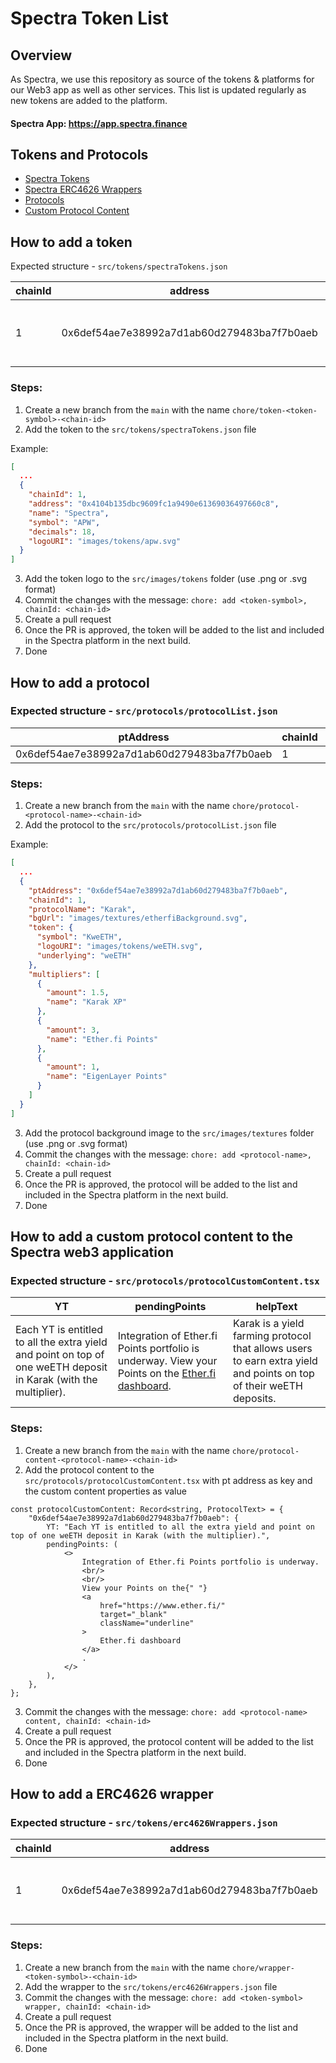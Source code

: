 # Spectra Token List

## Overview

As Spectra, we use this repository as source of the tokens & platforms for our Web3 app as well as other services. This
list is updated regularly as new tokens are added to the platform.

#### Spectra App: https://app.spectra.finance

## Tokens and Protocols

- [Spectra Tokens](src/tokens/spectraTokens.json)
- [Spectra ERC4626 Wrappers](src/tokens/erc4626Wrappers.json)
- [Protocols](src/protocols/protocolList.json)
- [Custom Protocol Content](src/protocols/protocolCustomContent.tsx)

## How to add a token

Expected structure - `src/tokens/spectraTokens.json`

| chainId | address                                    | symbol | name          | decimals | logoURI                  | extensions                                                  |
|---------|--------------------------------------------|--------|---------------|----------|--------------------------|-------------------------------------------------------------|
| 1       | 0x6def54ae7e38992a7d1ab60d279483ba7f7b0aeb | KweETH | Wrapped Ether | 18       | /images/tokens/weETH.svg | underlying, ibtRoutes, protocol, faucetAddress, aprEndpoint |

### Steps:

1. Create a new branch from the `main` with the name `chore/token-<token-symbol>-<chain-id>`
2. Add the token to the `src/tokens/spectraTokens.json` file

Example:

```json
[
  ...
  {
    "chainId": 1,
    "address": "0x4104b135dbc9609fc1a9490e61369036497660c8",
    "name": "Spectra",
    "symbol": "APW",
    "decimals": 18,
    "logoURI": "images/tokens/apw.svg"
  }
]
```

3. Add the token logo to the `src/images/tokens` folder (use .png or .svg format)
4. Commit the changes with the message: `chore: add <token-symbol>, chainId: <chain-id>`
5. Create a pull request
6. Once the PR is approved, the token will be added to the list and included in the Spectra platform in the next build.
7. Done

## How to add a protocol

### Expected structure - `src/protocols/protocolList.json`

| ptAddress                                  | chainId | protocolName | bgUrl                                 | token.symbol | token.logoURI           | token.underlying | multipliers.amount | multipliers.name |
|--------------------------------------------|---------|--------------|---------------------------------------|--------------|-------------------------|------------------|--------------------|------------------|
| 0x6def54ae7e38992a7d1ab60d279483ba7f7b0aeb | 1       | Karak        | images/textures/etherfiBackground.svg | KweETH       | images/tokens/weETH.svg | weETH            | 1.5                | Karak XP         |

### Steps:

1. Create a new branch from the `main` with the name `chore/protocol-<protocol-name>-<chain-id>`
2. Add the protocol to the `src/protocols/protocolList.json` file

Example:

```json
[
  ...
  {
    "ptAddress": "0x6def54ae7e38992a7d1ab60d279483ba7f7b0aeb",
    "chainId": 1,
    "protocolName": "Karak",
    "bgUrl": "images/textures/etherfiBackground.svg",
    "token": {
      "symbol": "KweETH",
      "logoURI": "images/tokens/weETH.svg",
      "underlying": "weETH"
    },
    "multipliers": [
      {
        "amount": 1.5,
        "name": "Karak XP"
      },
      {
        "amount": 3,
        "name": "Ether.fi Points"
      },
      {
        "amount": 1,
        "name": "EigenLayer Points"
      }
    ]
  }
]
```

3. Add the protocol background image to the `src/images/textures` folder (use .png or .svg format)
4. Commit the changes with the message: `chore: add <protocol-name>, chainId: <chain-id>`
5. Create a pull request
6. Once the PR is approved, the protocol will be added to the list and included in the Spectra platform in the next
   build.
7. Done

## How to add a custom protocol content to the Spectra web3 application

### Expected structure - `src/protocols/protocolCustomContent.tsx`

| YT                                                                                                               | pendingPoints                                                                                                              | helpText                                                                                                           |
|------------------------------------------------------------------------------------------------------------------|----------------------------------------------------------------------------------------------------------------------------|--------------------------------------------------------------------------------------------------------------------|
| Each YT is entitled to all the extra yield and point on top of one weETH deposit in Karak (with the multiplier). | Integration of Ether.fi Points portfolio is underway. View your Points on the [Ether.fi dashboard](https://www.ether.fi/). | Karak is a yield farming protocol that allows users to earn extra yield and points on top of their weETH deposits. |

### Steps:

1. Create a new branch from the `main` with the name `chore/protocol-content-<protocol-name>-<chain-id>`
2. Add the protocol content to the `src/protocols/protocolCustomContent.tsx` with pt address as key and the custom
   content properties as value

```tsx
const protocolCustomContent: Record<string, ProtocolText> = {
    "0x6def54ae7e38992a7d1ab60d279483ba7f7b0aeb": {
        YT: "Each YT is entitled to all the extra yield and point on top of one weETH deposit in Karak (with the multiplier).",
        pendingPoints: (
            <>
                Integration of Ether.fi Points portfolio is underway.
                <br/>
                <br/>
                View your Points on the{" "}
                <a
                    href="https://www.ether.fi/"
                    target="_blank"
                    className="underline"
                >
                    Ether.fi dashboard
                </a>
                .
            </>
        ),
    },
};
```

3. Commit the changes with the message: `chore: add <protocol-name> content, chainId: <chain-id>`
4. Create a pull request
5. Once the PR is approved, the protocol content will be added to the list and included in the Spectra platform in the
   next build.
6. Done

## How to add a ERC4626 wrapper

### Expected structure - `src/tokens/erc4626Wrappers.json`

| chainId | address                                    | symbol | name          | decimals | logoURI                  | extensions                                          |
|---------|--------------------------------------------|--------|---------------|----------|--------------------------|-----------------------------------------------------|
| 1       | 0x6def54ae7e38992a7d1ab60d279483ba7f7b0aeb | KweETH | Wrapped Ether | 18       | /images/tokens/weETH.svg | underlying, ibtRoutes, protocol, aprEndpoint, vault |

### Steps:

1. Create a new branch from the `main` with the name `chore/wrapper-<token-symbol>-<chain-id>`
2. Add the wrapper to the `src/tokens/erc4626Wrappers.json` file
3. Commit the changes with the message: `chore: add <token-symbol> wrapper, chainId: <chain-id>`
4. Create a pull request
5. Once the PR is approved, the wrapper will be added to the list and included in the Spectra platform in the next
   build.
6. Done